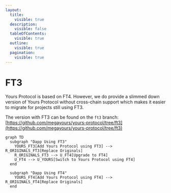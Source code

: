 ```yaml
---
layout:
  title:
    visible: true
  description:
    visible: false
  tableOfContents:
    visible: true
  outline:
    visible: true
  pagination:
    visible: true
---
```


# FT3

Yours Protocol is based on FT4. However, we do provide a slimmed down version of Yours Protocol without cross-chain support which makes it easier to migrate for projects still using FT3.

The version with FT3 can be found on the `ft3` branch: [https://github.com/megayours/yours-protocol/tree/ft3](https://github.com/megayours/yours-protocol/tree/ft3)

```mermaid
graph TD
  subgraph "Dapp Using FT3"
    YOURS_FT3[Add Yours Protocol using FT3] --> R_ORIGINALS_FT3[Replace Originals]
    R_ORIGINALS_FT3 --> U_FT4[Upgrade to FT4]
    U_FT4 --> U_YOURS[Switch to Yours Protocol using FT4]
  end

  subgraph "Dapp Using FT4"
    YOURS_FT4[Add Yours Protocol using FT4] --> R_ORIGINALS_FT4[Replace Originals]
  end
```
